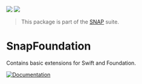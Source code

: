 <!-- Copy badges from SPI -->
[![](https://img.shields.io/endpoint?url=https%3A%2F%2Fswiftpackageindex.com%2Fapi%2Fpackages%2Fsimonnickel%2Fsnap-foundation%2Fbadge%3Ftype%3Dplatforms)](https://swiftpackageindex.com/simonnickel/snap-foundation)
[![](https://img.shields.io/endpoint?url=https%3A%2F%2Fswiftpackageindex.com%2Fapi%2Fpackages%2Fsimonnickel%2Fsnap-foundation%2Fbadge%3Ftype%3Dswift-versions)](https://swiftpackageindex.com/simonnickel/snap-foundation)

> This package is part of the [SNAP](https://github.com/simonnickel/snap) suite.


# SnapFoundation

Contains basic extensions for Swift and Foundation.

[![Documentation][documentation badge]][documentation] 

[documentation]: https://swiftpackageindex.com/simonnickel/snap-foundation/main/documentation/snapfoundation
[documentation badge]: https://img.shields.io/badge/Documentation-DocC-blue
